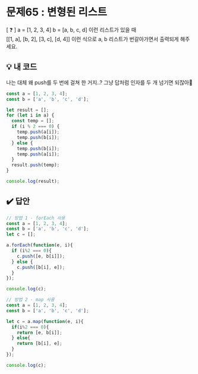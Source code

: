 # 문제65 : 변형된 리스트

[ ❓ ] a = [1, 2, 3, 4]
b = [a, b, c, d]
이런 리스트가 있을 때    
[[1, a], [b, 2], [3, c], [d, 4]] 이런 식으로 a, b 리스트가 번갈아가면서 출력되게 해주세요.


## 💡 내 코드
나는 대체 왜 push를  두 번에 걸쳐 한 거지..? 그냥 답처럼 인자를 두 개 넘기면 되잖아🤯

```js
const a = [1, 2, 3, 4];
const b = ['a', 'b', 'c', 'd'];

let result = [];
for (let i in a) {
  const temp = [];
  if (i % 2 === 0) {
    temp.push(a[i]);
    temp.push(b[i]);
  } else {
    temp.push(b[i]);
    temp.push(a[i]);
  }
  result.push(temp);
}

console.log(result);
```


## ✔️ 답안
```js
// 방법 1 - forEach 사용
const a = [1, 2, 3, 4];
const b = ['a', 'b', 'c', 'd'];
let c = [];

a.forEach(function(e, i){
  if (i%2 === 0){
    c.push([e, b[i]]);
  } else {
    c.push([b[i], e]);
  }
});

console.log(c);

// 방법 2 - map 사용
const a = [1, 2, 3, 4];
const b = ['a', 'b', 'c', 'd'];

let c = a.map(function(e, i){
  if(i%2 === 0){
    return [e, b[i]];
  } else{
    return [b[i], e];
  }
});

console.log(c);
```

